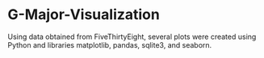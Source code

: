 # G-Major-Visualization

Using data obtained from FiveThirtyEight, several plots were created using Python and libraries matplotlib, pandas, sqlite3, and seaborn.
